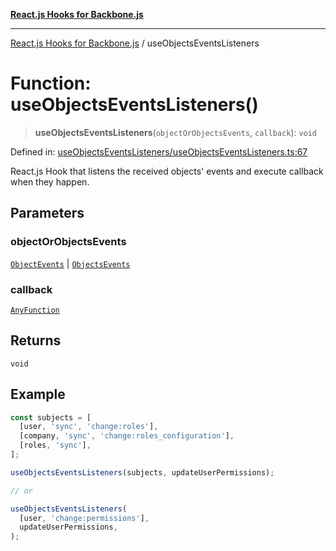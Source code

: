 [**React.js Hooks for Backbone.js**](../README.md)

***

[React.js Hooks for Backbone.js](../README.md) / useObjectsEventsListeners

# Function: useObjectsEventsListeners()

> **useObjectsEventsListeners**(`objectOrObjectsEvents`, `callback`): `void`

Defined in: [useObjectsEventsListeners/useObjectsEventsListeners.ts:67](https://github.com/VitorLuizC/react-hooks-for-backbone/blob/974b445f407913593ca526d1771534f66ee4519c/src/useObjectsEventsListeners/useObjectsEventsListeners.ts#L67)

React.js Hook that listens the received objects' events and execute callback
when they happen.

## Parameters

### objectOrObjectsEvents

[`ObjectEvents`](../type-aliases/ObjectEvents.md) | [`ObjectsEvents`](../type-aliases/ObjectsEvents.md)

### callback

[`AnyFunction`](../type-aliases/AnyFunction.md)

## Returns

`void`

## Example

```js
const subjects = [
  [user, 'sync', 'change:roles'],
  [company, 'sync', 'change:roles_configuration'],
  [roles, 'sync'],
];

useObjectsEventsListeners(subjects, updateUserPermissions);

// or

useObjectsEventsListeners(
  [user, 'change:permissions'],
  updateUserPermissions,
);
```
